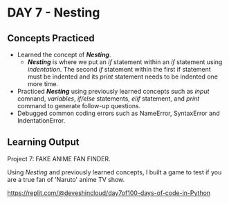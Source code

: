 # DAY 7 - Nesting

## Concepts Practiced
- Learned the concept of ***Nesting***.
    - ***Nesting*** is where we put an _if_ statement within an _if_ statement using _indentation_. The second _if_ statement within the first if statement must be indented and its _print_ statement needs to be indented one more time.
- Practiced ***Nesting*** using previously learned concepts such as _input_ comnand, _variables_, _if/else_ statements, _elif_ statement, and _print_ command to generate follow-up questions.
- Debugged common coding errors such as NameError, SyntaxError and IndentationError.

## Learning Output

Project 7: FAKE ANIME FAN FINDER.

Using _Nesting_ and previously learned concepts, I built a game to test if you are a true fan of 'Naruto' anime TV show.

https://replit.com/@deveshincloud/day7of100-days-of-code-in-Python
